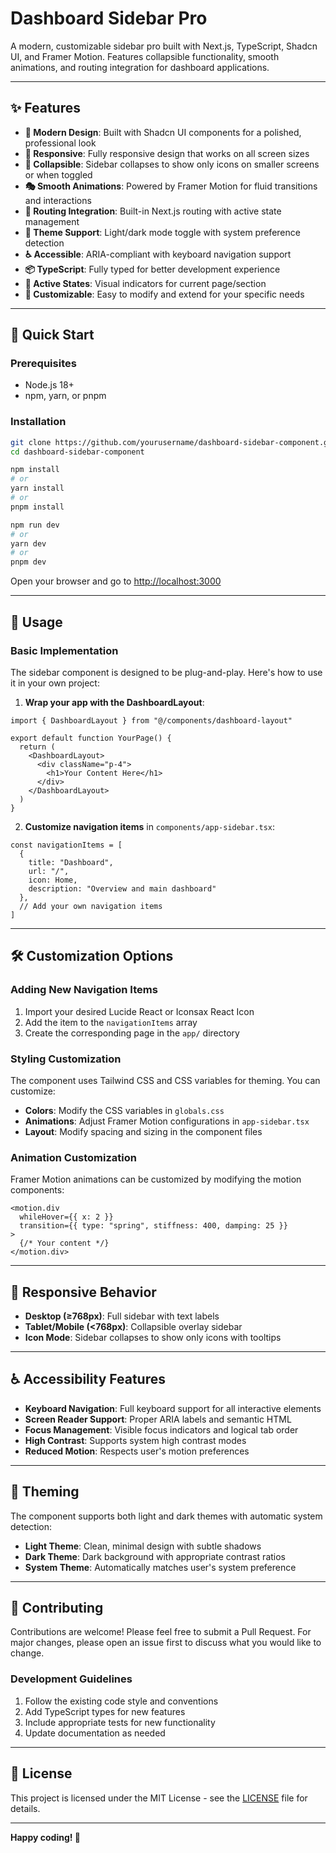 # Dashboard Sidebar Pro

A modern, customizable sidebar pro built with Next.js, TypeScript, Shadcn UI, and Framer Motion. Features collapsible functionality, smooth animations, and routing integration for dashboard applications.

---

## ✨ Features

- **🎨 Modern Design**: Built with Shadcn UI components for a polished, professional look  
- **📱 Responsive**: Fully responsive design that works on all screen sizes  
- **🔄 Collapsible**: Sidebar collapses to show only icons on smaller screens or when toggled  
- **🎭 Smooth Animations**: Powered by Framer Motion for fluid transitions and interactions  
- **🧭 Routing Integration**: Built-in Next.js routing with active state management  
- **🌙 Theme Support**: Light/dark mode toggle with system preference detection  
- **♿ Accessible**: ARIA-compliant with keyboard navigation support  
- **📦 TypeScript**: Fully typed for better development experience  
- **🎯 Active States**: Visual indicators for current page/section  
- **🔧 Customizable**: Easy to modify and extend for your specific needs  

---

## 🚀 Quick Start

### Prerequisites

- Node.js 18+
- npm, yarn, or pnpm

### Installation

```bash
git clone https://github.com/yourusername/dashboard-sidebar-component.git
cd dashboard-sidebar-component
```

```bash
npm install
# or
yarn install
# or
pnpm install
```

```bash
npm run dev
# or
yarn dev
# or
pnpm dev
```

Open your browser and go to [http://localhost:3000](http://localhost:3000)

---

## 🎯 Usage

### Basic Implementation

The sidebar component is designed to be plug-and-play. Here's how to use it in your own project:

1. **Wrap your app with the DashboardLayout**:

```tsx
import { DashboardLayout } from "@/components/dashboard-layout"

export default function YourPage() {
  return (
    <DashboardLayout>
      <div className="p-4">
        <h1>Your Content Here</h1>
      </div>
    </DashboardLayout>
  )
}
```

2. **Customize navigation items** in `components/app-sidebar.tsx`:

```tsx
const navigationItems = [
  {
    title: "Dashboard",
    url: "/",
    icon: Home,
    description: "Overview and main dashboard"
  },
  // Add your own navigation items
]
```

---

## 🛠 Customization Options

### Adding New Navigation Items

1. Import your desired Lucide React or Iconsax React Icon  
2. Add the item to the `navigationItems` array  
3. Create the corresponding page in the `app/` directory  

### Styling Customization

The component uses Tailwind CSS and CSS variables for theming. You can customize:

- **Colors**: Modify the CSS variables in `globals.css`
- **Animations**: Adjust Framer Motion configurations in `app-sidebar.tsx`
- **Layout**: Modify spacing and sizing in the component files

### Animation Customization

Framer Motion animations can be customized by modifying the motion components:

```tsx
<motion.div
  whileHover={{ x: 2 }}
  transition={{ type: "spring", stiffness: 400, damping: 25 }}
>
  {/* Your content */}
</motion.div>
```

---

## 📱 Responsive Behavior

- **Desktop (≥768px)**: Full sidebar with text labels  
- **Tablet/Mobile (<768px)**: Collapsible overlay sidebar  
- **Icon Mode**: Sidebar collapses to show only icons with tooltips  

---

## ♿ Accessibility Features

- **Keyboard Navigation**: Full keyboard support for all interactive elements  
- **Screen Reader Support**: Proper ARIA labels and semantic HTML  
- **Focus Management**: Visible focus indicators and logical tab order  
- **High Contrast**: Supports system high contrast modes  
- **Reduced Motion**: Respects user's motion preferences  

---

## 🎨 Theming

The component supports both light and dark themes with automatic system detection:

- **Light Theme**: Clean, minimal design with subtle shadows  
- **Dark Theme**: Dark background with appropriate contrast ratios  
- **System Theme**: Automatically matches user's system preference  

---

## 🤝 Contributing

Contributions are welcome! Please feel free to submit a Pull Request. For major changes, please open an issue first to discuss what you would like to change.

### Development Guidelines

1. Follow the existing code style and conventions  
2. Add TypeScript types for new features  
3. Include appropriate tests for new functionality  
4. Update documentation as needed  

---

## 📄 License

This project is licensed under the MIT License - see the [LICENSE](LICENSE) file for details.

---

**Happy coding! 🚀**
